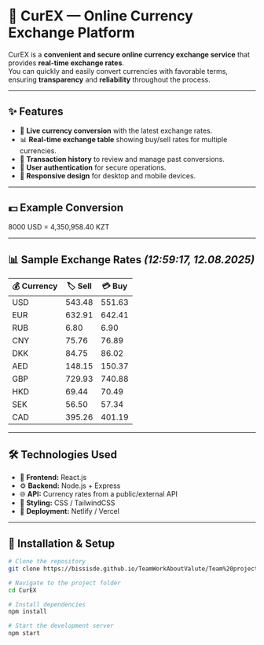 # 💱 CurEX — Online Currency Exchange Platform

CurEX is a **convenient and secure online currency exchange service** that provides **real-time exchange rates**.  
You can quickly and easily convert currencies with favorable terms, ensuring **transparency** and **reliability** throughout the process.

---

## ✨ Features
- 🔄 **Live currency conversion** with the latest exchange rates.
- 📊 **Real-time exchange table** showing buy/sell rates for multiple currencies.
- 📜 **Transaction history** to review and manage past conversions.
- 🔐 **User authentication** for secure operations.
- 📱 **Responsive design** for desktop and mobile devices.

---

## 💵 Example Conversion
8000 USD = 4,350,958.40 KZT


---

## 📊 Sample Exchange Rates *(12:59:17, 12.08.2025)*
| 💰 Currency | 🏷 Sell  | 💳 Buy   |
|-------------|---------|---------|
| USD         | 543.48  | 551.63  |
| EUR         | 632.91  | 642.41  |
| RUB         | 6.80    | 6.90    |
| CNY         | 75.76   | 76.89   |
| DKK         | 84.75   | 86.02   |
| AED         | 148.15  | 150.37  |
| GBP         | 729.93  | 740.88  |
| HKD         | 69.44   | 70.49   |
| SEK         | 56.50   | 57.34   |
| CAD         | 395.26  | 401.19  |

---

## 🛠 Technologies Used
- 🎨 **Frontend:** React.js  
- ⚙️ **Backend:** Node.js + Express  
- 🌐 **API:** Currency rates from a public/external API  
- 💅 **Styling:** CSS / TailwindCSS  
- 🚀 **Deployment:** Netlify / Vercel  

---

## 🚀 Installation & Setup
```bash
# Clone the repository
git clone https://bissisde.github.io/TeamWorkAboutValute/Team%20project%20valuta/index.html

# Navigate to the project folder
cd CurEX

# Install dependencies
npm install

# Start the development server
npm start
